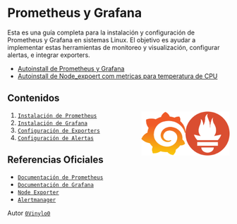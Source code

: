 # Prometheus y Grafana

Esta es una guía completa para la instalación y configuración de Prometheus y Grafana en sistemas Linux. El objetivo es ayudar a implementar estas herramientas de monitoreo y visualización, configurar alertas, e integrar exporters.

- [Autoinstall de Prometheus y Grafana](install_prometheus_grafana.sh)
- [Autoinstall de Node_expoert com metricas para temperatura de CPU ](install_node_exporter_temp.sh)

## Contenidos

<img src="img/59c3fd48938298ac4dbd2dd8762278a3.png" alt="PNG" width="100" height="100" align="right">
<img src="img/pngwing.com.png" alt="PNG" width="100" height="100" align="right">

1. [`Instalación de Prometheus`](doc/prometheus_install.md)
2. [`Instalación de Grafana`](doc/grafana_install.md)
3. [`Configuración de Exporters`](doc/exporters_config.md)
4. [`Configuración de Alertas`](doc/alerts_config.md)

## Referencias Oficiales
- [`Documentación de Prometheus`](https://prometheus.io/docs/)
- [`Documentación de Grafana`](https://grafana.com/docs/)
- [`Node Exporter`](https://prometheus.io/docs/guides/node-exporter/)
- [`Alertmanager`](https://prometheus.io/docs/alerting/latest/alertmanager/)

Autor [`0Vinylo0`](https://github.com/0Vinylo0)
